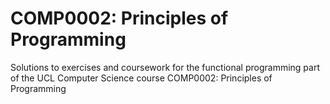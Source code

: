 # COMP0002: Principles of Programming
Solutions to exercises and coursework for the functional programming part of the UCL Computer Science course COMP0002: Principles of Programming
